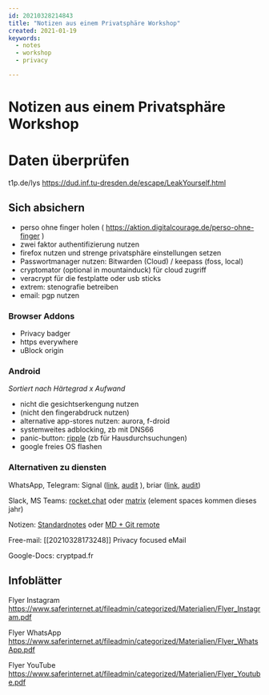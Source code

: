 ```yaml
---
id: 20210328214843
title: "Notizen aus einem Privatsphäre Workshop"
created: 2021-01-19
keywords:
  - notes
  - workshop
  - privacy

---
```

# Notizen aus einem Privatsphäre Workshop

# Daten überprüfen
t1p.de/lys
https://dud.inf.tu-dresden.de/escape/LeakYourself.html

## Sich absichern
* perso ohne finger holen ( https://aktion.digitalcourage.de/perso-ohne-finger )
* zwei faktor authentifizierung nutzen
* firefox nutzen und strenge privatsphäre einstellungen setzen
* Passwortmanager nutzen: Bitwarden (Cloud) / keepass (foss, local)
* cryptomator (optional in mountainduck) für cloud zugriff
* veracrypt für die festplatte oder usb sticks
* extrem: stenografie betreiben
* email: pgp nutzen

### Browser Addons
* Privacy badger
* https everywhere
* uBlock origin

### Android
*Sortiert nach Härtegrad x Aufwand*    
* nicht die gesichtserkengung nutzen
* (nicht den fingerabdruck nutzen)
* alternative app-stores nutzen: aurora, f-droid
* systemweites adblocking, zb mit DNS66
* panic-button: [ripple](https://f-droid.org/packages/info.guardianproject.ripple) (zb für Hausdurchsuchungen)
* google freies OS flashen

### Alternativen zu diensten
WhatsApp, Telegram: Signal ([link](https://www.signal.org/), [audit](https://eprint.iacr.org/2016/1013.pdf) ), briar ([link](https://f-droid.org/packages/org.briarproject.briar.android/), [audit](https://briarproject.org/news/2017-beta-released-security-audit/))

Slack, MS Teams: [rocket.chat](https://rocket.chat/) oder [matrix](https://matrix.org/clients/) (element spaces kommen dieses jahr)

Notizen: [Standardnotes](https://f-droid.org/packages/com.standardnotes/) oder [MD + Git remote](https://matrix.org/clients/)

Free-mail: [[20210328173248]] Privacy focused eMail

Google-Docs: cryptpad.fr

## Infoblätter
Flyer Instagram
https://www.saferinternet.at/fileadmin/categorized/Materialien/Flyer_Instagram.pdf

Flyer WhatsApp
https://www.saferinternet.at/fileadmin/categorized/Materialien/Flyer_WhatsApp.pdf

Flyer YouTube
https://www.saferinternet.at/fileadmin/categorized/Materialien/Flyer_Youtube.pdf

